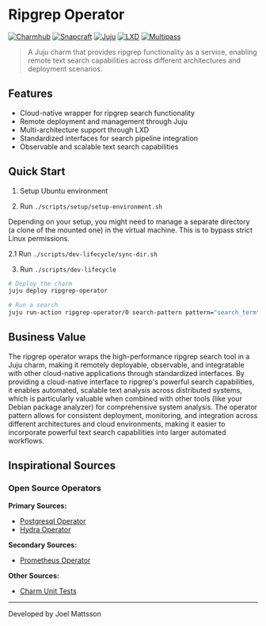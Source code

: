 # Ripgrep Operator

[![Charmhub](https://img.shields.io/badge/Charmhub-ripgrep--operator-blue)](https://charmhub.io)
[![Snapcraft](https://img.shields.io/badge/Snapcraft-Store-green)](https://snapcraft.io)
[![Juju](https://img.shields.io/badge/Juju-2.9+-purple)](https://juju.is/)
[![LXD](https://img.shields.io/badge/LXD-5.0+-orange)](https://linuxcontainers.org/lxd)
[![Multipass](https://img.shields.io/badge/Multipass-1.12+-lightblue)](https://multipass.run)

> A Juju charm that provides ripgrep functionality as a service, enabling remote text search capabilities across different architectures and deployment scenarios.

## Features

- Cloud-native wrapper for ripgrep search functionality
- Remote deployment and management through Juju
- Multi-architecture support through LXD
- Standardized interfaces for search pipeline integration
- Observable and scalable text search capabilities

## Quick Start

1. Setup Ubuntu environment

2. Run `./scripts/setup/setup-environment.sh`


Depending on your setup, you might need to manage a separate directory (a clone of the mounted one) in the virtual machine. This is to bypass strict Linux permissions.


2.1 Run `./scripts/dev-lifecycle/sync-dir.sh`



3. Run `./scripts/dev-lifecycle`


```bash
# Deploy the charm
juju deploy ripgrep-operator

# Run a search
juju run-action ripgrep-operator/0 search-pattern pattern="search_term"
```



## Business Value

The ripgrep operator wraps the high-performance ripgrep search tool in a Juju charm, making it remotely deployable, observable, and integratable with other cloud-native applications through standardized interfaces. By providing a cloud-native interface to ripgrep's powerful search capabilities, it enables automated, scalable text analysis across distributed systems, which is particularly valuable when combined with other tools (like your Debian package analyzer) for comprehensive system analysis. The operator pattern allows for consistent deployment, monitoring, and integration across different architectures and cloud environments, making it easier to incorporate powerful text search capabilities into larger automated workflows.



## Inspirational Sources


### Open Source Operators

**Primary Sources:**

- [Postgresql Operator](https://github.com/canonical/postgresql-operator/tree/main?tab=security-ov-file)
- [Hydra Operator](https://github.com/canonical/hydra-operator)

**Secondary Sources:**

- [Prometheus Operator](https://github.com/canonical/prometheus-k8s-operator/tree/main)

**Other Sources:**

- [Charm Unit Tests](https://ops.readthedocs.io/en/latest/howto/write-unit-tests-for-a-charm.html)





---

Developed by Joel Mattsson